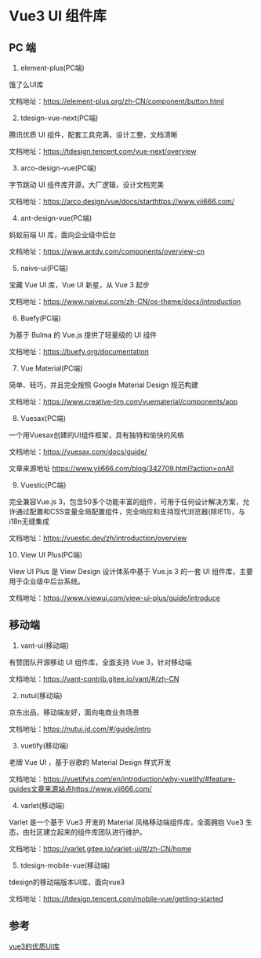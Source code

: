 # Vue3 UI 组件库

## PC 端

1. element-plus(PC端)

饿了么UI库

文档地址：https://element-plus.org/zh-CN/component/button.html

2. tdesign-vue-next(PC端)

腾讯优质 UI 组件，配套工具完满，设计工整，文档清晰

文档地址：https://tdesign.tencent.com/vue-next/overview

3. arco-design-vue(PC端)

字节跳动 UI 组件库开源，大厂逻辑，设计文档完美

文档地址：https://arco.design/vue/docs/starthttps://www.yii666.com/

4. ant-design-vue(PC端)

蚂蚁前端 UI 库，面向企业级中后台

文档地址：https://www.antdv.com/components/overview-cn

5. naive-ui(PC端)

宝藏 Vue UI 库，Vue UI 新星，从 Vue 3 起步

文档地址：https://www.naiveui.com/zh-CN/os-theme/docs/introduction

6. Buefy(PC端)

为基于 Bulma 的 Vue.js 提供了轻量级的 UI 组件

文档地址：https://buefy.org/documentation

7. Vue Material(PC端)

简单、轻巧，并且完全按照 Google Material Design 规范构建

文档地址：https://www.creative-tim.com/vuematerial/components/app

8. Vuesax(PC端)

一个用Vuesax创建的UI组件框架，具有独特和愉快的风格

文档地址：https://vuesax.com/docs/guide/

文章来源地址 https://www.yii666.com/blog/342709.html?action=onAll

9. Vuestic(PC端)

完全兼容Vue.js 3，包含50多个功能丰富的组件，可用于任何设计解决方案，允许通过配置和CSS变量全局配置组件，完全响应和支持现代浏览器(除IE11)，与i18n无缝集成

文档地址：https://vuestic.dev/zh/introduction/overview

10. View UI Plus(PC端)

View UI Plus 是 View Design 设计体系中基于 Vue.js 3 的一套 UI 组件库，主要用于企业级中后台系统。

文档地址：https://www.iviewui.com/view-ui-plus/guide/introduce

## 移动端

1. vant-ui(移动端)

有赞团队开源移动 UI 组件库，全面支持 Vue 3，针对移动端

文档地址：https://vant-contrib.gitee.io/vant/#/zh-CN

2. nutui(移动端)

京东出品，移动端友好，面向电商业务场景

文档地址：https://nutui.jd.com/#/guide/intro

3. vuetify(移动端)

老牌 Vue UI ，基于谷歌的 Material Design 样式开发

文档地址：https://vuetifyjs.com/en/introduction/why-vuetify/#feature-guides文章来源站点https://www.yii666.com/

4. varlet(移动端)

Varlet 是一个基于 Vue3 开发的 Material 风格移动端组件库，全面拥抱 Vue3 生态，由社区建立起来的组件库团队进行维护。

文档地址：https://varlet.gitee.io/varlet-ui/#/zh-CN/home

5. tdesign-mobile-vue(移动端)

tdesign的移动端版本UI库，面向vue3

文档地址：https://tdesign.tencent.com/mobile-vue/getting-started

## 参考

[vue3的优质UI库](https://www.yii666.com/blog/342709.html?action=onAll)